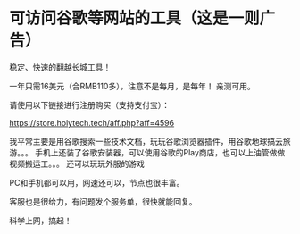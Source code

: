 # 可访问谷歌等网站的工具（这是一则广告）
稳定、快速的翻越长城工具！

一年只需16美元（合RMB110多），注意不是每月，是每年！
亲测可用。

请使用以下链接进行注册购买（支持支付宝）：

https://store.holytech.tech/aff.php?aff=4596

我平常主要是用谷歌搜索一些技术文档，玩玩谷歌浏览器插件，用谷歌地球搞云旅游。。。
手机上还装了谷歌安装器，可以使用谷歌的Play商店，也可以上油管做做视频搬运工。。。
还可以玩玩外服的游戏

PC和手机都可以用，网速还可以，节点也很丰富。

客服也是很给力，有问题发个服务单，很快就能回复。

科学上网，搞起！

